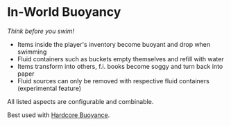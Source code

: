 # In-World Buoyancy

*Think before you swim!*

* Items inside the player's inventory become buoyant and drop when swimming
* Fluid containers such as buckets empty themselves and refill with water
* Items transform into others, f.i. books become soggy and turn back into paper
* Fluid sources can only be removed with respective fluid containers (experimental feature)

All listed aspects are configurable and combinable.

Best used with [Hardcore Buoyance](https://www.curseforge.com/minecraft/mc-mods/hardcore-buoyance).